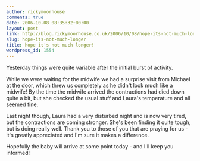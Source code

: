 ```yaml
---
author: rickymoorhouse
comments: true
date: 2006-10-08 08:35:32+00:00
layout: post
link: http://blog.rickymoorhouse.co.uk/2006/10/08/hope-its-not-much-longer/
slug: hope-its-not-much-longer
title: hope it's not much longer!
wordpress_id: 1554
---
```


Yesterday things were quite variable after the initial burst of activity. 




While we were waiting for the midwife we had a surprise visit from Michael at the door, which threw us completely as he didn't look much like a midwife! By the time the midwife arrived the contractions had died down quite a bit, but she checked the usual stuff and Laura's temperature and all seemed fine.




Last night though, Laura had a very disturbed night and is now very tired, but the contractions are coming stronger. She's been finding it quite tough, but is doing really well. Thank you to those of you that are praying for us - it's greatly appreciated and I'm sure it makes a difference.




Hopefully the baby will arrive at some point today - and I'll keep you informed!
